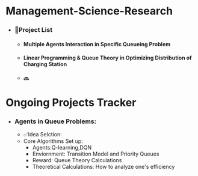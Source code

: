 # Management-Science-Research
- ### 📝Project List
  - #### Multiple Agents Interaction in Specific Queueing Problem
  - #### Linear Programming & Queue Theory in Optimizing Distribution of Charging Station
  - #### 🔜
# Ongoing Projects Tracker
- ### Agents in Queue Problems:
  - ✅Idea Selction:
  - Core Algorithms Set up:
    - Agents:Q-learning,DQN
    - Enviornment: Transition Model and Priority Queues
    - Reward: Queue Theory Calculations
    - Theoretical Calculations: How to analyze one's efficiency
